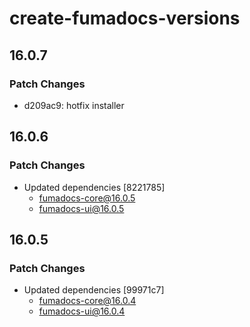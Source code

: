 # create-fumadocs-versions

## 16.0.7

### Patch Changes

- d209ac9: hotfix installer

## 16.0.6

### Patch Changes

- Updated dependencies [8221785]
  - fumadocs-core@16.0.5
  - fumadocs-ui@16.0.5

## 16.0.5

### Patch Changes

- Updated dependencies [99971c7]
  - fumadocs-core@16.0.4
  - fumadocs-ui@16.0.4
